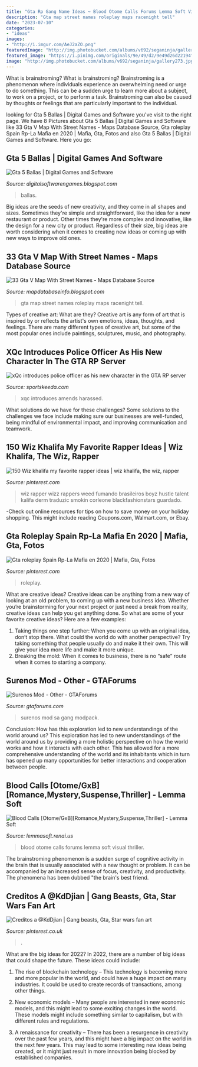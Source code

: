 ```yaml
---
title: "Gta Rp Gang Name Ideas ~ Blood Otome Calls Forums Lemma Soft Visual Thriller"
description: "Gta map street names roleplay maps racenight tell"
date: "2023-07-10"
categories:
- "ideas"
images:
- "http://i.imgur.com/AeJ2aZO.png"
featuredImage: "http://img.photobucket.com/albums/v692/seganinja/gallery273.jpg"
featured_image: "https://i.pinimg.com/originals/9e/49/d2/9e49d26d22194fee0f368956f2b05c3e.jpg"
image: "http://img.photobucket.com/albums/v692/seganinja/gallery273.jpg"
---
```



What is brainstroming?
What is brainstroming? Brainstroming is a phenomenon where individuals experience an overwhelming need or urge to do something. This can be a sudden urge to learn more about a subject, to work on a project, or to perform a task. Brainstroming can also be caused by thoughts or feelings that are particularly important to the individual.

	

		
looking for Gta 5 Ballas | Digital Games and Software you've visit to the right page. We have 8 Pictures about Gta 5 Ballas | Digital Games and Software like 33 Gta V Map With Street Names - Maps Database Source, Gta roleplay Spain Rp-La Mafia en 2020 | Mafia, Gta, Fotos and also Gta 5 Ballas | Digital Games and Software. Here you go:
		
    
## Gta 5 Ballas | Digital Games And Software

<img loading=lazy src="https://cs4.gtaall.com/screenshots/4dc09/2016-06/original/75659185ca1a066f92279f47735ab0b2f6dd542f/339440-gta-sa-2016-06-11-17-35-11-46.jpg" onerror="this.onerror=null;this.src='https://tse1.mm.bing.net/th?id=OIP.UPPuaYL7m7iy87TEh0O8XwHaEK&amp;pid=15.1';" alt="Gta 5 Ballas | Digital Games and Software">

_Source: digitalsoftwarengames.blogspot.com_

>ballas. 

	

Big ideas are the seeds of new creativity, and they come in all shapes and sizes. Sometimes they're simple and straightforward, like the idea for a new restaurant or product. Other times they're more complex and innovative, like the design for a new city or product. Regardless of their size, big ideas are worth considering when it comes to creating new ideas or coming up with new ways to improve old ones.

    
## 33 Gta V Map With Street Names - Maps Database Source

<img loading=lazy src="https://i.ytimg.com/vi/PaPk4AQOPHI/maxresdefault.jpg" onerror="this.onerror=null;this.src='https://tse3.mm.bing.net/th?id=OIP.6zEwg7fU5ndnFDgrNrkipwHaEK&amp;pid=15.1';" alt="33 Gta V Map With Street Names - Maps Database Source">

_Source: mapdatabaseinfo.blogspot.com_

>gta map street names roleplay maps racenight tell. 

	

Types of creative art: What are they?
Creative art is any form of art that is inspired by or reflects the artist's own emotions, ideas, thoughts, and feelings. There are many different types of creative art, but some of the most popular ones include paintings, sculptures, music, and photography.

    
## XQc Introduces Police Officer As His New Character In The GTA RP Server

<img loading=lazy src="https://staticg.sportskeeda.com/editor/2021/05/10385-16203803937445-800.jpg" onerror="this.onerror=null;this.src='https://tse1.mm.bing.net/th?id=OIP.L3P0QvyfQ8Cg-q_OjjmXKgHaEK&amp;pid=15.1';" alt="xQc introduces police officer as his new character in the GTA RP server">

_Source: sportskeeda.com_

>xqc introduces amends harassed. 

	

What solutions do we have for these challenges?
Some solutions to the challenges we face include making sure our businesses are well-funded, being mindful of environmental impact, and improving communication and teamwork.

    
## 150 Wiz Khalifa My Favorite Rapper Ideas | Wiz Khalifa, The Wiz, Rapper

<img loading=lazy src="https://i.pinimg.com/474x/27/05/ff/2705ffe56ccd67ad51df564ae3f61396--el-wiz-wizz-khalifa.jpg" onerror="this.onerror=null;this.src='https://tse4.mm.bing.net/th?id=OIP._U7_6D21-9yL7oKDAnsDngAAAA&amp;pid=15.1';" alt="150 Wiz khalifa my favorite rapper ideas | wiz khalifa, the wiz, rapper">

_Source: pinterest.com_

>wiz rapper wizz rappers weed fumando brasileiros boyz hustle talent kalifa derm traduzic smokin corleone blackfashionstars guardado. 

	

-Check out online resources for tips on how to save money on your holiday shopping. This might include reading Coupons.com, Walmart.com, or Ebay.

    
## Gta Roleplay Spain Rp-La Mafia En 2020 | Mafia, Gta, Fotos

<img loading=lazy src="https://i.pinimg.com/originals/9e/49/d2/9e49d26d22194fee0f368956f2b05c3e.jpg" onerror="this.onerror=null;this.src='https://tse2.mm.bing.net/th?id=OIP.YIcuw4WFoIJ5J7umiAXiQAHaD9&amp;pid=15.1';" alt="Gta roleplay Spain Rp-La Mafia en 2020 | Mafia, Gta, Fotos">

_Source: pinterest.com_

>roleplay. 

	

What are creative ideas?
Creative ideas can be anything from a new way of looking at an old problem, to coming up with a new business idea. Whether you’re brainstorming for your next project or just need a break from reality, creative ideas can help you get anything done. So what are some of your favorite creative ideas? Here are a few examples: 
1) Taking things one step further: When you come up with an original idea, don’t stop there. What could the world do with another perspective? Try taking something that people usually do and make it their own. This will give your idea more life and make it more unique. 
2) Breaking the mold: When it comes to business, there is no “safe” route when it comes to starting a company.

    
## Surenos Mod - Other - GTAForums

<img loading=lazy src="http://img.photobucket.com/albums/v692/seganinja/gallery273.jpg" onerror="this.onerror=null;this.src='https://tse4.mm.bing.net/th?id=OIP.rmtbWPxgTii7ttmMLzlK3wHaFj&amp;pid=15.1';" alt="Surenos Mod - Other - GTAForums">

_Source: gtaforums.com_

>surenos mod sa gang modpack. 

	

Conclusion: How has this exploration led to new understandings of the world around us?
This exploration has led to new understandings of the world around us by providing a more holistic perspective on how the world works and how it interacts with each other. This has allowed for a more comprehensive understanding of the world and its inhabitants which in turn has opened up many opportunities for better interactions and cooperation between people.

    
## Blood Calls [Otome/GxB][Romance,Mystery,Suspense,Thriller] - Lemma Soft

<img loading=lazy src="http://i.imgur.com/AeJ2aZO.png" onerror="this.onerror=null;this.src='https://tse1.mm.bing.net/th?id=OIP.ltTcByb9AvN0SAKDLlaFwAHaFC&amp;pid=15.1';" alt="Blood Calls [Otome/GxB][Romance,Mystery,Suspense,Thriller] - Lemma Soft">

_Source: lemmasoft.renai.us_

>blood otome calls forums lemma soft visual thriller. 

	

The brainstroming phenomenon is a sudden surge of cognitive activity in the brain that is usually associated with a new thought or problem. It can be accompanied by an increased sense of focus, creativity, and productivity. The phenomena has been dubbed "the brain's best friend.

    
## Creditos A @KdDjian | Gang Beasts, Gta, Star Wars Fan Art

<img loading=lazy src="https://i.pinimg.com/236x/e5/79/72/e57972d9261123caf6ed171979dfb0f5.jpg?nii=t" onerror="this.onerror=null;this.src='https://tse1.mm.bing.net/th?id=OIP.qTjAb2TgufeXN-mM2Whm5AAAAA&amp;pid=15.1';" alt="Creditos a @KdDjian | Gang beasts, Gta, Star wars fan art">

_Source: pinterest.co.uk_

>. 

	

What are the big ideas for 2022?
In 2022, there are a number of big ideas that could shape the future. These ideas could include:
1. The rise of blockchain technology – This technology is becoming more and more popular in the world, and could have a huge impact on many industries. It could be used to create records of transactions, among other things.

2. New economic models – Many people are interested in new economic models, and this might lead to some exciting changes in the world. These models might include something similar to capitalism, but with different rules and regulations.

3. A renaissance for creativity – There has been a resurgence in creativity over the past few years, and this might have a big impact on the world in the next few years. This may lead to some interesting new ideas being created, or it might just result in more innovation being blocked by established companies.

